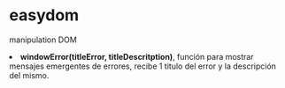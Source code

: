 # easydom
manipulation DOM

<li><strong>windowError(titleError, titleDescritption)</strong>, función para mostrar mensajes emergentes de errores, recibe 1 titulo del error y la descripción del mismo.</li>
